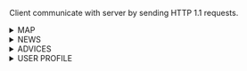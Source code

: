 Client communicate with server by sending HTTP 1.1 requests.


<details><summary>MAP</summary>
<p>


## Collection points near

Request example:

```
GET /near_me?page=1&size=10&latitude=38.8951&longitude=-77.0364

USER_ID: 2123
```

Response example:

```
HTTP/1.1 200 OK

{
  "collection_points": 
     [
      {
        "name": "Pokrovsky bulvar 2",
        "phone_number": "+74994001041",
        "web_site": "https://www.hse.ru/"
        "recycle": ["metal", "glass", "plastic", "paper"]
      }
     ]
}
```


</p>
</details>

<details><summary>NEWS</summary>
<p>
</p>
</details>

<details><summary>ADVICES</summary>
<p>
</p>
</details>

<details><summary>USER PROFILE</summary>
<p>

## New user creation endpoint

Request example:

```
GET /new_user
```

Response example:

```
HTTP/1.1 200 OK

{
  "user_id": 2123
}
```

The received `user_id` is expected to be used for subsequent requests as a value of "USER_ID" header.

## Change name

Request example:

```
POST /change_name

USER_ID: 2123

{
  "change_to" : "John Smith"
}
```

Response example:

```
HTTP/1.1 200 OK
```


## Add news to favourite

Request example:

```
POST /add_to_favorite

USER_ID: 2123

{
  "news_id" : 56
}
```

Response example:

```
HTTP/1.1 200 OK
```

## Get me

```
GET /me

USER_ID: 2123

{
  "name" : "John Smith",
  "favourite_news_ids" : [1, 56, 5544]
  "collection_points_corrections_ids": 
    {
      "approved": [5,6,122],
      "not-approved": [1,7,12]
    }
}
```

Response example:

```
HTTP/1.1 200 OK
```

</p>
</details>

